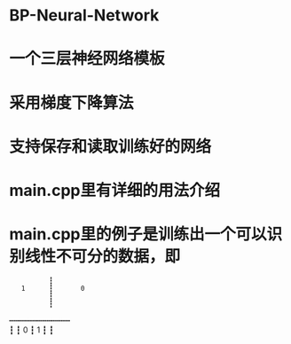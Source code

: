 # BP-Neural-Network
# 一个三层神经网络模板
# 采用梯度下降算法
# 支持保存和读取训练好的网络
# main.cpp里有详细的用法介绍


# main.cpp里的例子是训练出一个可以识别线性不可分的数据，即




              ┇
       1      ┇       0
              ┇
              ┇
┅┅┅┅┅┅┅┅┅┅┅┅┅  
              ┇
              ┇
       0      ┇       1
              ┇
              ┇
